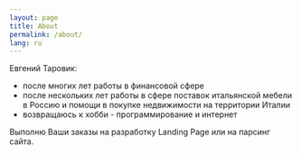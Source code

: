 ```yaml
---
layout: page
title: About
permalink: /about/
lang: ru
---
```


Евгений Таровик:
- после многих лет работы в финансовой сфере
- после нескольких лет работы в сфере поставок итальянской мебели в Россию и помощи в покупке недвижимости на территории Италии
- возвращаюсь к хобби - программирование и интернет

Выполню Ваши заказы на разработку Landing Page или на парсинг сайта.
